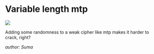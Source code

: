 # Variable length mtp
![](https://img.shields.io/badge/medium-gray)

Adding some randomness to a weak cipher like mtp makes it harder to crack, right?

*author: Suma*